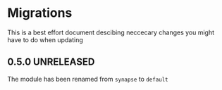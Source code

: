 # Migrations

This is a best effort document descibing neccecary changes you might have to do when updating

## 0.5.0 UNRELEASED

The module has been renamed from `synapse` to `default`



